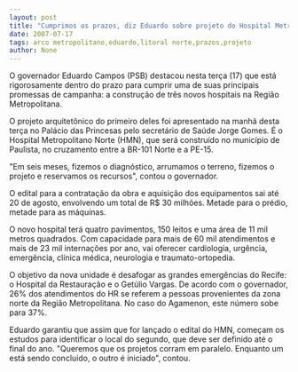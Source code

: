 ```yaml
---
layout: post
title: "Cumprimos os prazos, diz Eduardo sobre projeto do Hospital Metropolitano Norte"
date: 2007-07-17
tags: arco metropolitano,eduardo,litoral norte,prazos,projeto
author: None
---
```

O governador Eduardo Campos (PSB) destacou nesta ter&ccedil;a (17) que est&aacute; rigorosamente dentro do prazo para cumprir uma de suas principais promessas de campanha: a constru&ccedil;&atilde;o de tr&ecirc;s novos hospitais na Regi&atilde;o Metropolitana. 

O projeto arquitet&ocirc;nico do primeiro deles foi apresentado na manh&atilde; desta ter&ccedil;a no Pal&aacute;cio das Princesas pelo secret&aacute;rio de Sa&uacute;de Jorge Gomes. &Eacute; o Hospital Metropolitano Norte (HMN), que ser&aacute; constru&iacute;do no munic&iacute;pio de Paulista, no cruzamento entre a BR-101 Norte e a PE-15.&nbsp;

&quot;Em seis meses, fizemos o diagn&oacute;stico, arrumamos o terreno, fizemos o projeto e reservamos os recursos&quot;, contou o governador. 

O edital para a contrata&ccedil;&atilde;o da obra e aquisi&ccedil;&atilde;o dos equipamentos sai at&eacute; 20 de agosto,&nbsp;envolvendo um&nbsp;total de R$ 30 milh&otilde;es. Metade para o pr&eacute;dio, metade para as m&aacute;quinas. 

O novo hospital ter&aacute; quatro pavimentos, 150 leitos e uma &aacute;rea de 11 mil metros quadrados. Com capacidade para mais de 60 mil atendimentos e mais de 23 mil interna&ccedil;&otilde;es por ano, vai oferecer cardiologia, urg&ecirc;ncia, emerg&ecirc;ncia, cl&iacute;nica m&eacute;dica, neurologia e traumato-ortopedia. 

O objetivo da nova unidade &eacute; desafogar as grandes emerg&ecirc;ncias do Recife: o Hospital da Restaura&ccedil;&atilde;o e o Get&uacute;lio Vargas. De acordo com o governador, 26% dos atendimentos do HR se referem a pessoas provenientes da zona norte da Regi&atilde;o Metropolitana. No caso do Agamenon, este n&uacute;mero sobe para 37%. 

Eduardo garantiu que assim que for lan&ccedil;ado o edital do HMN, come&ccedil;am os estudos para identificar o local do segundo, que deve ser definido at&eacute; o final do ano. &quot;Queremos que os projetos corram em paralelo. Enquanto um est&aacute; sendo conclu&iacute;do, o outro &eacute; iniciado&quot;, contou. 